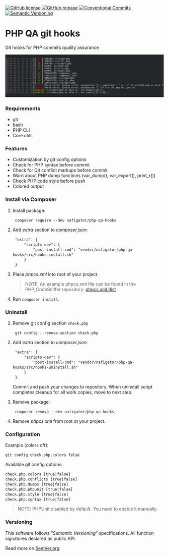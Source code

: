 [![GitHub license][License img]][License src] [![GitHub release][Release img]][Release src] [![Conventional Commits][Conventional commits badge]][Conventional commits src] [![Semantic Versioning][Versioning img]][Versioning src]

# PHP QA git hooks
Git hooks for PHP commits quality assurance

![pre-commit output example][pre-commit img]

### Requirements
* git
* bash
* PHP CLI
* Core utils

### Features
* Customization by git config options
* Check for PHP syntax before commit
* Check for Git conflict markups before commit
* Warn about PHP dump functions (var_dump(), var_export(), print_r())
* Check PHP code style before push
* Colored output

### Install via Composer
1. Install package:

        composer require --dev nafigator/php-qa-hooks
2. Add *extra* section to *composer.json*:

        "extra": {
            "scripts-dev": {
                "post-install-cmd": "vendor/nafigator/php-qa-hooks/src/hooks-install.sh"
            }
        }
3. Place *phpcs.xml* into root of your project.
    > NOTE: An example phpcs.xml file can be found in the PHP_CodeSniffer repository: [phpcs.xml.dist]

4. Run `composer install`.
### Uninstall
1. Remove git config section `check.php`

        git config --remove-section check.php
2. Add *extra* section to *composer.json*:

        "extra": {
            "scripts-dev": {
                "post-install-cmd": "vendor/nafigator/php-qa-hooks/src/hooks-uninstall.sh"
            }
        }
    Commit and push your changes to repository. When uninstall script completes
    cleanup for all work copies, move to next step.
3. Remove package:

        composer remove --dev nafigator/php-qa-hooks
4. Remove *phpcs.xml* from root ot your project.

### Configuration
Example (colors off):

    git config check.php.colors false

Available git config options:

    check.php.colors [true|false]
    check.php.conflicts [true|false]
    check.php.dumps [true|false]
    check.php.phpunit [true|false]
    check.php.style [true|false]
    check.php.syntax [true|false]

>NOTE: PHPUnit disabled by default. You need to enable it manually.

### Versioning
This software follows *"Semantic Versioning"* specifications. All function signatures declared as public API.

Read more on [SemVer.org](http://semver.org).

  [Conventional commits src]: https://conventionalcommits.org
  [Conventional commits badge]: https://img.shields.io/badge/Conventional%20Commits-1.0.0-yellow.svg
  [Release img]: https://img.shields.io/badge/release-0.6.4-orange.svg
  [Release src]: https://github.com/nafigator/php-qa-hooks
  [pre-commit img]: https://github.com/nafigator/git-hooks/raw/master/.images/pre-commit.jpg
  [License img]: https://img.shields.io/badge/license-MIT-brightgreen.svg
  [License src]: https://tldrlegal.com/license/mit-license
  [Versioning img]: https://img.shields.io/badge/Semantic%20Versioning-2.0.0-brightgreen.svg
  [Versioning src]: https://semver.org
  [phpcs.xml.dist]: https://raw.githubusercontent.com/squizlabs/PHP_CodeSniffer/3.4.2/phpcs.xml.dist
